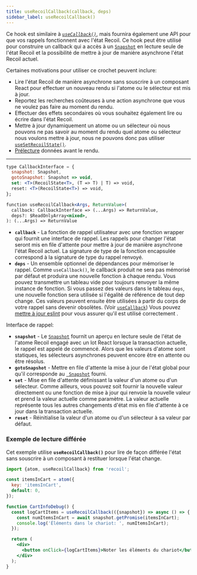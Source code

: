 ```yaml
---
title: useRecoilCallback(callback, deps)
sidebar_label: useRecoilCallback()
---
```


Ce hook est similaire à [*`useCallback()`*](https://reactjs.org/docs/hooks-reference.html#usecallback), mais fournira également une API pour que vos rappels fonctionnent avec l'état Recoil. Ce hook peut être utilisé pour construire un callback qui a accès à un [`Snapshot`](/docs/api-reference/core/Snapshot) en lecture seule de l'état Recoil et la possibilité de mettre à jour de manière asynchrone l'état Recoil actuel.

Certaines motivations pour utiliser ce crochet peuvent inclure:
* Lire l'état Recoil de manière asynchrone sans souscrire à un composant React pour effectuer un nouveau rendu si l'atome ou le sélecteur est mis à jour.
* Reportez les recherches coûteuses à une action asynchrone que vous ne voulez pas faire au moment du rendu.
* Effectuer des effets secondaires où vous souhaitez également lire ou écrire dans l'état Recoil.
* Mettre à jour dynamiquement un atome ou un sélecteur où nous pouvons ne pas savoir au moment du rendu quel atome ou sélecteur nous voulons mettre à jour, nous ne pouvons donc pas utiliser [`useSetRecoilState()`](/docs/api-reference/core/useSetRecoilState ).
* [Prélecture](/docs/guides/asynchronous-data-queries#pré-extraction) données avant le rendu.

---

```jsx
type CallbackInterface = {
  snapshot: Snapshot,
  gotoSnapshot: Snapshot => void,
  set: <T>(RecoilState<T>, (T => T) | T) => void,
  reset: <T>(RecoilState<T>) => void,
};

function useRecoilCallback<Args, ReturnValue>(
  callback: CallbackInterface => (...Args) => ReturnValue,
  deps?: $ReadOnlyArray<mixed>,
): (...Args) => ReturnValue
```

* **`callback`** - La fonction de rappel utilisateur avec une fonction wrapper qui fournit une interface de rappel. Les rappels pour changer l'état seront mis en file d'attente pour mettre à jour de manière asynchrone l'état Recoil actuel. La signature de type de la fonction encapsulée correspond à la signature de type du rappel renvoyé.
* **`deps`** - Un ensemble optionnel de dépendances pour mémoriser le rappel. Comme `useCallback()`, le callback produit ne sera pas mémorisé par défaut et produira une nouvelle fonction à chaque rendu. Vous pouvez transmettre un tableau vide pour toujours renvoyer la même instance de fonction. Si vous passez des valeurs dans le tableau `deps`, une nouvelle fonction sera utilisée si l'égalité de référence de tout dep change. Ces valeurs peuvent ensuite être utilisées à partir du corps de votre rappel sans devenir obsolètes. (Voir [`useCallback`](https://reactjs.org/docs/hooks-reference.html#usecallback)) Vous pouvez [mettre à jour eslint](/docs/introduction/installation#eslint) pour vous assurer qu'il est utilisé correctement .

Interface de rappel:
* **`snapshot`** - Le [`Snapshot`](/docs/api-reference/core/Snapshot) fournit un aperçu en lecture seule de l'état de l'atome Recoil engagé avec un lot React lorsque la transaction actuelle, le rappel est appelé de commencé. Alors que les valeurs d'atome sont statiques, les sélecteurs asynchrones peuvent encore être en attente ou être résolus.
* **`gotoSnapshot`** - Mettre en file d'attente la mise à jour de l'état global pour qu'il corresponde au [` Snapshot`](/docs/api-reference/core/Snapshot) fourni.
* **`set`** - Mise en file d'attente définissant la valeur d'un atome ou d'un sélecteur. Comme ailleurs, vous pouvez soit fournir la nouvelle valeur directement ou une fonction de mise à jour qui renvoie la nouvelle valeur et prend la valeur actuelle comme paramètre. La valeur actuelle représente tous les autres changements d'état mis en file d'attente à ce jour dans la transaction actuelle.
* **`reset`** - Réinitialise la valeur d'un atome ou d'un sélecteur à sa valeur par défaut.

### Exemple de lecture différée

Cet exemple utilise **`useRecoilCallback()`** pour lire de façon différée l'état sans souscrire à un composant à restituer lorsque l'état change.

```jsx
import {atom, useRecoilCallback} from 'recoil';

const itemsInCart = atom({
  key: 'itemsInCart',
  default: 0,
});

function CartInfoDebug() {
  const logCartItems = useRecoilCallback(({snapshot}) => async () => {
    const numItemsInCart = await snapshot.getPromise(itemsInCart);
    console.log('Éléments dans le chariot: ', numItemsInCart);
  });

  return (
    <div>
      <button onClick={logCartItems}>Noter les éléments du chariot</button>
    </div>
  );
}
```
